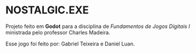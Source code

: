 # NOSTALGIC.EXE

Projeto feito em **Godot** para a disciplina de *Fundamentos de Jogos Digitais I* ministrada pelo professor Charles Madeira.

Esse jogo foi feito por:
Gabriel Teixeira e Daniel Luan.

